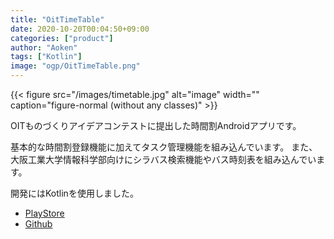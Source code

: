 ```yaml
---
title: "OitTimeTable"
date: 2020-10-20T00:04:50+09:00
categories: ["product"]
author: "Aoken"
tags: ["Kotlin"]
image: "ogp/OitTimeTable.png"
---
```


{{< figure src="/images/timetable.jpg" alt="image" width=""  caption="figure-normal (without any classes)" >}}

OITものづくりアイデアコンテストに提出した時間割Androidアプリです。

基本的な時間割登録機能に加えてタスク管理機能を組み込んでいます。 また、大阪工業大学情報科学部向けにシラバス検索機能やバス時刻表を組み込んでいます。

開発にはKotlinを使用しました。

* [PlayStore](https://play.google.com/store/apps/details?id=aoken.oit.timatable)
* [Github](https://github.com/Akirtn/oit_time_table)